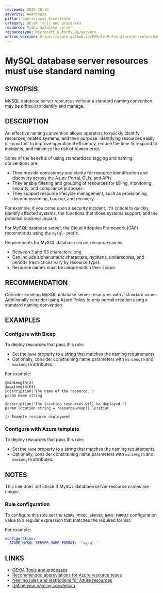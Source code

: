 ```yaml
---
reviewed: 2025-10-10
severity: Awareness
pillar: Operational Excellence
category: OE:04 Tools and processes
resource: MySQL database server
resourceType: Microsoft.DBforMySQL/servers
online version: https://azure.github.io/PSRule.Rules.Azure/en/rules/Azure.MySQL.Naming/
---
```


# MySQL database server resources must use standard naming

## SYNOPSIS

MySQL database server resources without a standard naming convention may be difficult to identify and manage.

## DESCRIPTION

An effective naming convention allows operators to quickly identify resources, related systems, and their purpose.
Identifying resources easily is important to improve operational efficiency, reduce the time to respond to incidents,
and minimize the risk of human error.

Some of the benefits of using standardized tagging and naming conventions are:

- They provide consistency and clarity for resource identification and discovery across the Azure Portal, CLIs, and APIs.
- They enable filtering and grouping of resources for billing, monitoring, security, and compliance purposes.
- They support resource lifecycle management, such as provisioning, decommissioning, backup, and recovery.

For example, if you come upon a security incident, it's critical to quickly identify affected systems,
the functions that those systems support, and the potential business impact.

For MySQL database server, the Cloud Adoption Framework (CAF) recommends using the `mysql-` prefix.

Requirements for MySQL database server resource names:

- Between 3 and 63 characters long.
- Can include alphanumeric characters, hyphens, underscores, and periods (restrictions vary by resource type).
- Resource names must be unique within their scope.

## RECOMMENDATION

Consider creating MySQL database server resources with a standard name.
Additionally consider using Azure Policy to only permit creation using a standard naming convention.

## EXAMPLES

### Configure with Bicep

To deploy resources that pass this rule:

- Set the `name` property to a string that matches the naming requirements.
- Optionally, consider constraining name parameters with `minLength` and `maxLength` attributes.

For example:

```bicep
@minLength(3)
@maxLength(63)
@description('The name of the resource.')
param name string

@description('The location resources will be deployed.')
param location string = resourceGroup().location

// Example resource deployment
```

### Configure with Azure template

To deploy resources that pass this rule:

- Set the `name` property to a string that matches the naming requirements.
- Optionally, consider constraining name parameters with `minLength` and `maxLength` attributes.

## NOTES

This rule does not check if MySQL database server resource names are unique.

<!-- caf:note name-format -->

### Rule configuration

<!-- module:config rule AZURE_MYSQL_SERVER_NAME_FORMAT -->

To configure this rule set the `AZURE_MYSQL_SERVER_NAME_FORMAT` configuration value to a regular expression
that matches the required format.

For example:

```yaml
configuration:
  AZURE_MYSQL_SERVER_NAME_FORMAT: '^mysql-'
```

## LINKS

- [OE:04 Tools and processes](https://learn.microsoft.com/azure/well-architected/operational-excellence/tools-processes)
- [Recommended abbreviations for Azure resource types](https://learn.microsoft.com/azure/cloud-adoption-framework/ready/azure-best-practices/resource-abbreviations)
- [Naming rules and restrictions for Azure resources](https://learn.microsoft.com/azure/azure-resource-manager/management/resource-name-rules)
- [Define your naming convention](https://learn.microsoft.com/azure/cloud-adoption-framework/ready/azure-best-practices/resource-naming)
